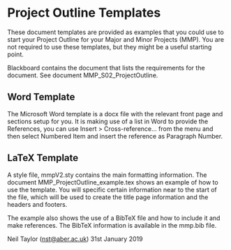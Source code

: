 # Project Outline Templates

These document templates are provided as examples that you could use to start your Project Outline for your Major and Minor Projects (MMP). You are not required to use these templates, but they might be a useful starting point.

Blackboard contains the document that lists the requirements for the document. See document
MMP_S02_ProjectOutline.

## Word Template

The Microsoft Word template is a docx file with the relevant front page and sections setup for you. It is making use of a list in Word to provide the References, you can use Insert > Cross-reference... from the menu and then select Numbered Item and insert the reference as Paragraph Number.

## LaTeX Template

A style file, mmpV2.sty contains the main formatting information. The document MMP_ProjectOutline_example.tex shows an example of how to use the template. You will specific certain information near to the start of the file, which will be used to create the title page information and the headers and footers.

The example also shows the use of a BibTeX file and how to include it and make references. The BibTeX information is available in the mmp.bib file.

Neil Taylor (nst@aber.ac.uk)
31st January 2019
